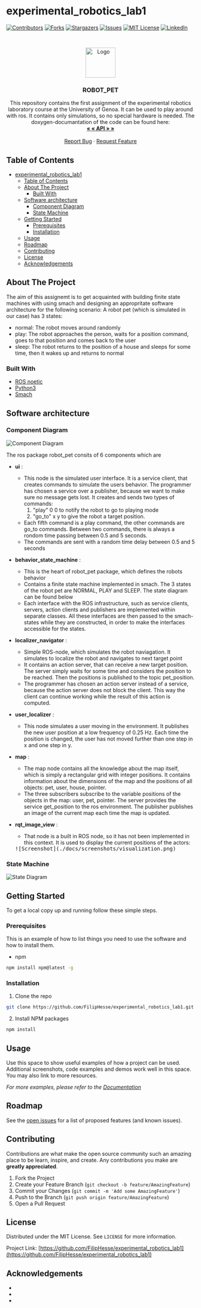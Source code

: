 # experimental_robotics_lab1
<!-- PROJECT SHIELDS -->
<!--
*** I'm using markdown "reference style" links for readability.
*** Reference links are enclosed in brackets [ ] instead of parentheses ( ).
*** See the bottom of this document for the declaration of the reference variables
*** for contributors-url, forks-url, etc. This is an optional, concise syntax you may use.
*** https://www.markdownguide.org/basic-syntax/#reference-style-links
-->
[![Contributors][contributors-shield]][contributors-url]
[![Forks][forks-shield]][forks-url]
[![Stargazers][stars-shield]][stars-url]
[![Issues][issues-shield]][issues-url]
[![MIT License][license-shield]][license-url]
[![LinkedIn][linkedin-shield]][linkedin-url]



<!-- PROJECT LOGO -->
<br />
<p align="center">
  <a href="https://github.com/FilipHesse/experimental_robotics_lab1">
    <img src="images/logo.png" alt="Logo" width="80" height="80">
  </a>

  <h3 align="center">ROBOT_PET</h3>

  <p align="center">
    This repository contains the first assignment of the experimental robotics laboratory course at the University of Genoa.
    It can be used to play around with ros. It contains only simulations, so no special hardware is needed.
    The doxygen-documantation of the code can be found here:
    <br />
    <a href="https://github.com/FilipHesse/experimental_robotics_lab1/docs/html"><strong> « « API » » </strong></a>
    <br />
    <br />
    <a href="https://github.com/FilipHesse/experimental_robotics_lab1/issues">Report Bug</a>
    ·
    <a href="https://github.com/FilipHesse/experimental_robotics_lab1/issues">Request Feature</a>
  </p>
</p>



<!-- TABLE OF CONTENTS -->
## Table of Contents

- [experimental_robotics_lab1](#experimental_robotics_lab1)
  - [Table of Contents](#table-of-contents)
  - [About The Project](#about-the-project)
    - [Built With](#built-with)
  - [Software architecture](#software-architecture)
    - [Component Diagram](#component-diagram)
    - [State Machine](#state-machine)
  - [Getting Started](#getting-started)
    - [Prerequisites](#prerequisites)
    - [Installation](#installation)
  - [Usage](#usage)
  - [Roadmap](#roadmap)
  - [Contributing](#contributing)
  - [License](#license)
  - [Acknowledgements](#acknowledgements)



<!-- ABOUT THE PROJECT -->
## About The Project

The aim of this assignemt is to get acquainted with building finite state machines
with using smach and designing an appropritate software architecture for the following scenario:
A robot pet (which is simulated in our case) has 3 states: 
* normal: The robot moves around randomly
* play: The robot approaches the person, waits for a position command, goes to that position and comes back to the user
* sleep: The robot returns to the position of a house  and sleeps for some time, then it wakes up and returns to normal

### Built With

* [ROS noetic](http://wiki.ros.org/noetic/Installation)
* [Python3](https://www.python.org/downloads/)
* [Smach](http://wiki.ros.org/smach)

## Software architecture

### Component Diagram
![Component Diagram](./docs/diagrams/EXP_ASS1_UML_Component_diagram.jpg)

The ros package robot_pet consits of 6 components which are 
* <strong>ui</strong> : 
  * This node is the simulated user interface. It is a service client, that creates commands to simulate the users behavior. The programmer has chosen a service over a publisher, because we want to
  make sure no message gets lost.
  It creates and sends two types of commands:
    1) "play" 0 0 to notify the robot to go to playing mode
    2) "go_to" x y to give the robot a target position.
  * Each fifth command is a play command, the other commands are go_to commands.
  Between two commands, there is always a rondom time passing between 0.5 and 5 seconds.
  * The commands are sent with a random time delay between 0.5 and 5 seconds
* <strong>behavior_state_machine</strong> :
  * This is the heart of robot_pet package, which defines the robots behavior
  * Contains a finite state machine implemented in smach. The 3 states of the
  robot pet are NORMAL, PLAY and SLEEP. The state diagram can be found below
  * Each interface with the ROS infrastructure, such as service clients,
  servers, action clients and publishers are implemented within separate
  classes. All these interfaces are then passed to the smach-states while they
  are constructed, in order to make the interfaces accessible for the states.
* <strong>localizer_navigator</strong> :
  * Simple ROS-node, which simulates the robot naviagation. It simulates to localize the robot and navigates to next target point
  *  It contains an action server, that can receive a new target position. The
  server simply waits for some time and considers the position to be reached.
  Then the positions is published to the topic pet_position.
  * The programmer has chosen an action server instead of a service, because the
  action server does not block the client. This way the client can continue
  working while the result of this action is computed.
* <strong>user_localizer</strong> :
  * This node simulates a user moving in the environment. It publishes the new user position at a low frequency of 0.25 Hz. Each time the position is changed, the user has not moved further than one step in x and one step in y.
* <strong>map</strong> :
  * The map node contains all the knowledge about the map itself, which is simply a rectangular grid with integer positions. It contains information about the dimensions of the map and the positions of all objects: pet, user, house, pointer. 
  * The three subscribers subscribe to the variable positions of the objects in
  the map: user, pet, pointer. The server provides the service get_position to the ros environment. The publisher publishes an image of the current map each time the map is updated.
* <strong>rqt_image_view</strong> :
  * That node is a built in ROS node, so it has not been implemented in this context. It is used to display the current positions of the actors:
  
  <kbd>
  ![Screenshot](./docs/screenshots/visualization.png)
  </kbd>
### State Machine
![State Diagram](./docs/diagrams/EXP_ASS1_UML_State_diagram.jpg)



<!-- GETTING STARTED -->
## Getting Started

To get a local copy up and running follow these simple steps.

### Prerequisites

This is an example of how to list things you need to use the software and how to install them.
* npm
```sh
npm install npm@latest -g
```

### Installation

1. Clone the repo
```sh
git clone https://github.com/FilipHesse/experimental_robotics_lab1.git
```
2. Install NPM packages
```sh
npm install
```



<!-- USAGE EXAMPLES -->
## Usage

Use this space to show useful examples of how a project can be used. Additional screenshots, code examples and demos work well in this space. You may also link to more resources.

_For more examples, please refer to the [Documentation](https://example.com)_



<!-- ROADMAP -->
## Roadmap

See the [open issues](https://github.com/FilipHesse/experimental_robotics_lab1/issues) for a list of proposed features (and known issues).



<!-- CONTRIBUTING -->
## Contributing

Contributions are what make the open source community such an amazing place to be learn, inspire, and create. Any contributions you make are **greatly appreciated**.

1. Fork the Project
2. Create your Feature Branch (`git checkout -b feature/AmazingFeature`)
3. Commit your Changes (`git commit -m 'Add some AmazingFeature'`)
4. Push to the Branch (`git push origin feature/AmazingFeature`)
5. Open a Pull Request



<!-- LICENSE -->
## License

Distributed under the MIT License. See `LICENSE` for more information.



Project Link: [https://github.com/FilipHesse/experimental_robotics_lab1](https://github.com/FilipHesse/experimental_robotics_lab1)



<!-- ACKNOWLEDGEMENTS -->
## Acknowledgements

* []()
* []()
* []()





<!-- MARKDOWN LINKS & IMAGES -->
<!-- https://www.markdownguide.org/basic-syntax/#reference-style-links -->
[contributors-shield]: https://img.shields.io/github/contributors/FilipHesse/experimental_robotics_lab1.svg?style=flat-square
[contributors-url]: https://github.com/FilipHesse/experimental_robotics_lab1/graphs/contributors
[forks-shield]: https://img.shields.io/github/forks/FilipHesse/experimental_robotics_lab1.svg?style=flat-square
[forks-url]: https://github.com/FilipHesse/experimental_robotics_lab1/network/members
[stars-shield]: https://img.shields.io/github/stars/FilipHesse/experimental_robotics_lab1.svg?style=flat-square
[stars-url]: https://github.com/FilipHesse/experimental_robotics_lab1/stargazers
[issues-shield]: https://img.shields.io/github/issues/FilipHesse/experimental_robotics_lab1.svg?style=flat-square
[issues-url]: https://github.com/FilipHesse/experimental_robotics_lab1/issues
[license-shield]: https://img.shields.io/github/license/FilipHesse/experimental_robotics_lab1.svg?style=flat-square
[license-url]: https://github.com/FilipHesse/experimental_robotics_lab1/blob/master/LICENSE.txt
[linkedin-shield]: https://img.shields.io/badge/-LinkedIn-black.svg?style=flat-square&logo=linkedin&colorB=555
[linkedin-url]: https://linkedin.com/in/FilipHesse
[product-screenshot]: images/screenshot.png